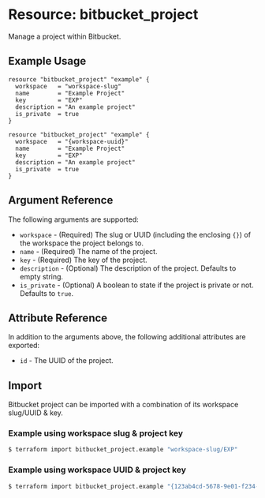 # Resource: bitbucket_project
Manage a project within Bitbucket.

## Example Usage
```hcl
resource "bitbucket_project" "example" {
  workspace   = "workspace-slug"
  name        = "Example Project"
  key         = "EXP"
  description = "An example project"
  is_private  = true
}
```
```hcl
resource "bitbucket_project" "example" {
  workspace   = "{workspace-uuid}"
  name        = "Example Project"
  key         = "EXP"
  description = "An example project"
  is_private  = true
}
```

## Argument Reference
The following arguments are supported:
* `workspace` - (Required) The slug or UUID (including the enclosing `{}`) of the workspace the project belongs to.
* `name` - (Required) The name of the project.
* `key` - (Required) The key of the project.
* `description` - (Optional) The description of the project. Defaults to empty string.
* `is_private` - (Optional) A boolean to state if the project is private or not. Defaults to `true`.

## Attribute Reference
In addition to the arguments above, the following additional attributes are exported:
* `id` - The UUID of the project.

## Import
Bitbucket project can be imported with a combination of its workspace slug/UUID & key.

### Example using workspace slug & project key
```sh
$ terraform import bitbucket_project.example "workspace-slug/EXP"
```

### Example using workspace UUID & project key
```sh
$ terraform import bitbucket_project.example "{123ab4cd-5678-9e01-f234-5678g9h01i2j}/EXP"
```
